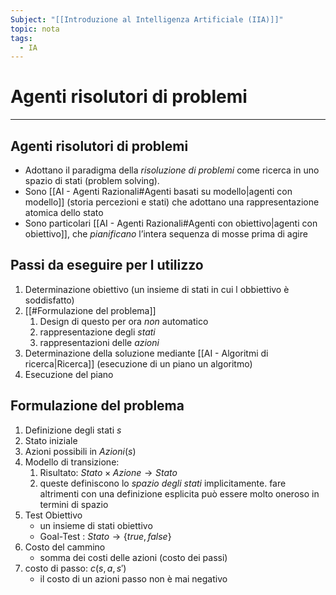 ```yaml
---
Subject: "[[Introduzione al Intelligenza Artificiale (IIA)]]"
topic: nota
tags:
  - IA
---
```


# Agenti risolutori di problemi
---
## Agenti risolutori di problemi
- Adottano il paradigma della _risoluzione di problemi_ come ricerca in uno spazio di stati (problem solving). 
-  Sono [[AI - Agenti Razionali#Agenti basati su modello|agenti con modello]] (storia percezioni e stati) che adottano una rappresentazione atomica dello stato 
-  Sono particolari [[AI - Agenti Razionali#Agenti con obiettivo|agenti con obiettivo]], che _pianificano_ l’intera sequenza di mosse prima di agire


## Passi da eseguire per l utilizzo
1. Determinazione obiettivo (un insieme di stati in cui l obbiettivo è soddisfatto)
2. [[#Formulazione del problema]]
	1. Design di questo per ora _non_ automatico
	2. rappresentazione degli _stati_
	3. rappresentazioni delle _azioni_
3. Determinazione della soluzione mediante [[AI - Algoritmi di ricerca|Ricerca]] (esecuzione di un piano un algoritmo)
4. Esecuzione del piano


## Formulazione del problema
1. Definizione degli stati $s$
2. Stato iniziale
3. Azioni possibili in $Azioni(s)$
4. Modello di transizione:
	1. Risultato: $Stato \times Azione \rightarrow Stato$
	2. queste definiscono lo _spazio degli stati_ implicitamente. fare altrimenti con una definizione esplicita può essere molto oneroso in termini di spazio
5. Test Obiettivo
	- un insieme di stati obiettivo
	- Goal-Test : $Stato \rightarrow \{true,false\}$
6. Costo del cammino
	- somma dei costi delle azioni (costo dei passi)
7. costo di passo: $c(s,a,s')$
	- il costo di un azioni passo non è mai negativo